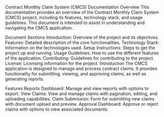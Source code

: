 

Contract Monthly Claim System (CMCS) Documentation
Overview
This documentation provides an overview of the Contract Monthly Claim System (CMCS) project, including its features, technology stack, and usage guidelines. This document is intended to assist in understanding and navigating the CMCS application.

Document Sections
Introduction: Overview of the project and its objectives.
Features: Detailed description of the core functionalities.
Technology Stack: Information on the technologies used.
Setup Instructions: Steps to get the project up and running.
Usage Guidelines: How to use the different features of the application.
Contributing: Guidelines for contributing to the project.
License: Licensing information for the project.
Introduction
The CMCS application is designed to manage and process contract claims. It provides functionality for submitting, viewing, and approving claims, as well as generating reports.

Features
Reports Dashboard: Manage and view reports with options to export.
View Claims: View and manage claims with pagination, editing, and uploading capabilities.
Claim Submission: Form for submitting new claims with document upload and preview.
Approval Dashboard: Approve or reject claims with options to view associated documents.
